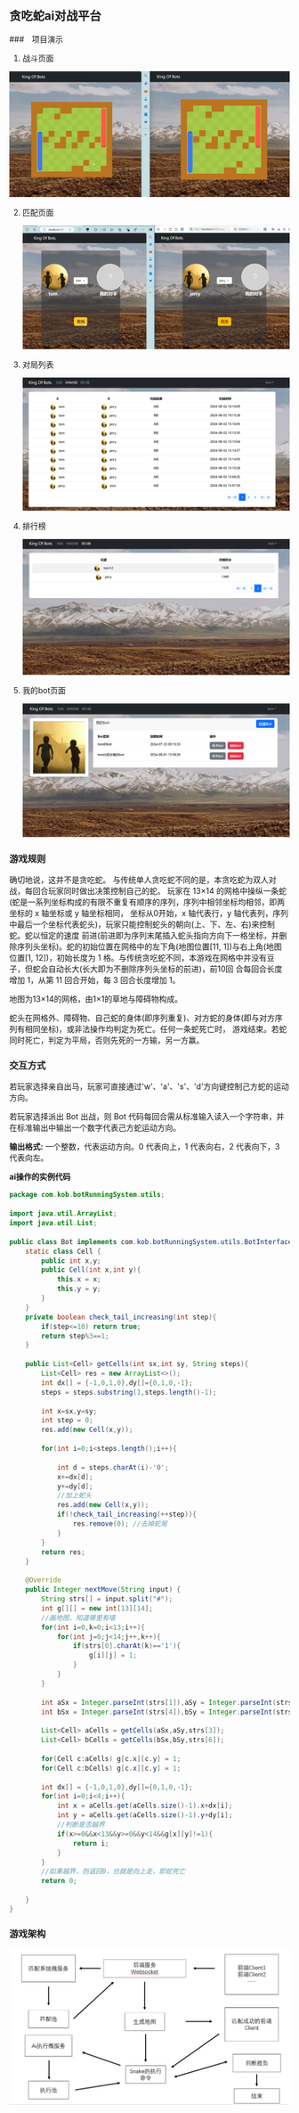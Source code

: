 ## 贪吃蛇ai对战平台

###　项目演示

1. 战斗页面

![image-20240804182511074](readme.assets/image-20240804182511074.png)

2. 匹配页面

   ![image-20240804182932706](readme.assets/image-20240804182932706.png)

3. 对局列表

   ![image-20240804183559111](readme.assets/image-20240804183559111.png)

4. 排行榜

   ![image-20240804183652041](readme.assets/image-20240804183652041.png)

5. 我的bot页面

   ![image-20240804183740460](readme.assets/image-20240804183740460.png)

### 游戏规则

确切地说，这并不是贪吃蛇。 与传统单人贪吃蛇不同的是，本贪吃蛇为双人对战，每回合玩家同时做出决策控制自己的蛇。
玩家在 13×14 的网格中操纵一条蛇(蛇是一系列坐标构成的有限不重复有顺序的序列，序列中相邻坐标均相邻，即两坐标的 x 轴坐标或 y 轴坐标相同， 坐标从0开始，x 轴代表行，y 轴代表列，序列中最后一个坐标代表蛇头)，玩家只能控制蛇头的朝向(上、下、左、右)来控制蛇。蛇以恒定的速度 前进(前进即为序列末尾插入蛇头指向方向下一格坐标，并删除序列头坐标)。蛇的初始位置在网格中的左下角(地图位置[11, 1])与右上角(地图 位置[1, 12])，初始长度为 1 格。与传统贪吃蛇不同，本游戏在网格中并没有豆子，但蛇会自动长大(长大即为不删除序列头坐标的前进)，前10回 合每回合长度增加 1，从第 11 回合开始，每 3 回合长度增加 1。

地图为13×14的网格，由1×1的草地与障碍物构成。

蛇头在网格外、障碍物、自己蛇的身体(即序列重复)、对方蛇的身体(即与对方序列有相同坐标)，或非法操作均判定为死亡。任何一条蛇死亡时， 游戏结束。若蛇同时死亡，判定为平局，否则先死的一方输，另一方赢。

### 交互方式

若玩家选择亲自出马，玩家可直接通过'w'、'a'、's'、'd'方向键控制己方蛇的运动方向。

若玩家选择派出 Bot 出战，则 Bot 代码每回合需从标准输入读入一个字符串，并在标准输出中输出一个数字代表己方蛇运动方向。

**输出格式:** 一个整数，代表运动方向。0 代表向上，1 代表向右，2 代表向下，3 代表向左。

**ai操作的实例代码**

```java
package com.kob.botRunningSystem.utils;

import java.util.ArrayList;
import java.util.List;

public class Bot implements com.kob.botRunningSystem.utils.BotInterface{
    static class Cell {
        public int x,y;
        public Cell(int x,int y){
            this.x = x;
            this.y = y;
        }
    }
    private boolean check_tail_increasing(int step){
        if(step<=10) return true;
        return step%3==1;
    }

    public List<Cell> getCells(int sx,int sy, String steps){
        List<Cell> res = new ArrayList<>();
        int dx[] = {-1,0,1,0},dy[]={0,1,0,-1};
        steps = steps.substring(1,steps.length()-1);

        int x=sx,y=sy;
        int step = 0;
        res.add(new Cell(x,y));

        for(int i=0;i<steps.length();i++){

            int d = steps.charAt(i)-'0';
            x+=dx[d];
            y+=dy[d];
            //加上蛇头
            res.add(new Cell(x,y));
            if(!check_tail_increasing(++step)){
                res.remove(0); //去掉蛇尾
            }
        }
        return res;
    }

    @Override
    public Integer nextMove(String input) {
        String strs[] = input.split("#");
        int g[][] = new int[13][14];
        //画地图，知道哪里有墙
        for(int i=0,k=0;i<13;i++){
            for(int j=0;j<14;j++,k++){
                if(strs[0].charAt(k)=='1'){
                    g[i][j] = 1;
                }
            }
        }

        int aSx = Integer.parseInt(strs[1]),aSy = Integer.parseInt(strs[2]);
        int bSx = Integer.parseInt(strs[4]),bSy = Integer.parseInt(strs[5]);

        List<Cell> aCells = getCells(aSx,aSy,strs[3]);
        List<Cell> bCells = getCells(bSx,bSy,strs[6]);

        for(Cell c:aCells) g[c.x][c.y] = 1;
        for(Cell c:bCells) g[c.x][c.y] = 1;

        int dx[] = {-1,0,1,0},dy[]={0,1,0,-1};
        for(int i=0;i<4;i++){
            int x = aCells.get(aCells.size()-1).x+dx[i];
            int y = aCells.get(aCells.size()-1).y+dy[i];
            //判断是否越界
            if(x>=0&&x<13&&y>=0&&y<14&&g[x][y]!=1){
                return i;
            }
        }
        //如果越界，则返回0，也就是向上走，即蛇死亡
        return 0;

    }
}
```

### 游戏架构

![530E6907214F4D3195A13DC390F11B84-6-2.png](readme.assets/8400_0421834e72-530E6907214F4D3195A13DC390F11B84-6-2.png)